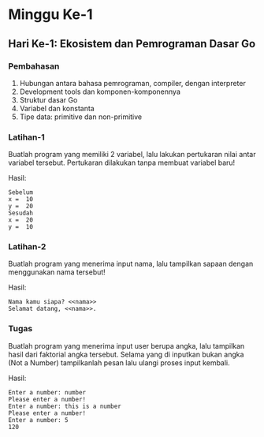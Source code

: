 # Minggu Ke-1
## Hari Ke-1: Ekosistem dan Pemrograman Dasar Go
### Pembahasan
1. Hubungan antara bahasa pemrograman, compiler, dengan interpreter
2. Development tools dan komponen-komponennya
3. Struktur dasar Go
4. Variabel dan konstanta
5. Tipe data: primitive dan non-primitive

### Latihan-1
Buatlah program yang memiliki 2 variabel, lalu lakukan pertukaran nilai
antar variabel tersebut. Pertukaran dilakukan tanpa membuat variabel baru!

Hasil:
```
Sebelum
x =  10
y =  20
Sesudah
x =  20
y =  10
```

### Latihan-2
Buatlah program yang menerima input nama, lalu tampilkan sapaan dengan
menggunakan nama tersebut!

Hasil:
```
Nama kamu siapa? <<nama>>
Selamat datang, <<nama>>.
```

### Tugas
Buatlah program yang menerima input user berupa angka, lalu tampilkan hasil dari faktorial angka tersebut. Selama yang di inputkan bukan angka (Not a Number) tampilkanlah pesan lalu ulangi proses input kembali.

Hasil:
```
Enter a number: number
Please enter a number!
Enter a number: this is a number
Please enter a number!
Enter a number: 5
120
```
